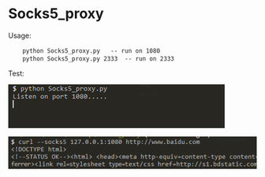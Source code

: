 # Socks5_proxy

Usage:
```
	python Socks5_proxy.py   -- run on 1080
	python Socks5_proxy.py 2333  -- run on 2333
```
Test:

![](test1.PNG)

![](test2.PNG)